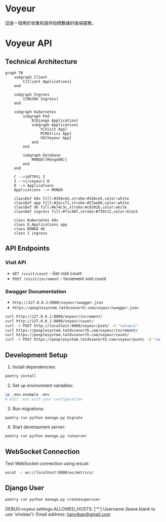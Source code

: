 # Voyeur

這是一個用於收集和提供指標數據的後端服務。

# Voyeur API

## Technical Architecture

```mermaid
graph TB
    subgraph Client
        C[Client Applications]
    end

    subgraph Ingress
        I[NGINX Ingress]
    end

    subgraph Kubernetes
        subgraph Pod
            D[Django Application]
            subgraph Applications
                V[Visit App]
                M[Metrics App]
                VO[Voyeur App]
            end
        end
        
        subgraph Database
            MONGO[(MongoDB)]
        end
    end

    C -->|HTTPS| I
    I -->|/voyeur| D
    D --> Applications
    Applications --> MONGO

    classDef k8s fill:#326ce5,stroke:#326ce5,color:white
    classDef app fill:#2ecc71,stroke:#27ae60,color:white
    classDef db fill:#e74c3c,stroke:#c0392b,color:white
    classDef ingress fill:#f1c40f,stroke:#f39c12,color:black

    class Kubernetes k8s
    class D,Applications app
    class MONGO db
    class I ingress
```

## API Endpoints

### Visit API
- `GET /visit/count` - Get visit count
- `POST /visit/increment` - Increment visit count

### Swagger Documentation
- `http://127.0.0.1:8000/voyeur/swagger.json`
- `https://peoplesystem.tatdvsonorth.com/voyeur/swagger.json`

```bash
curl http://127.0.0.1:8000/voyeur/increment/
curl http://127.0.0.1:8000/voyeur/count/
curl -X POST http://localhost:8000/voyeur/push/ -d "value=1"
curl https://peoplesystem.tatdvsonorth.com/voyeur/increment/
curl https://peoplesystem.tatdvsonorth.com/voyeur/count/
curl -X POST https://peoplesystem.tatdvsonorth.com/voyeur/push/ -d "value=1"
```

## Development Setup

1. Install dependencies:
```bash
poetry install
```

2. Set up environment variables:
```bash
cp .env.example .env
# Edit .env with your configuration
```

3. Run migrations:
```bash
poetry run python manage.py migrate
```

4. Start development server:
```bash
poetry run python manage.py runserver
```


## WebSocket Connection

Test WebSocket connection using wscat:
```bash
wscat -c ws://localhost:8000/ws/metrics/
```

## Django User
```bash
poetry run python manage.py createsuperuser
```

DEBUG:voyeur.settings:ALLOWED_HOSTS: ['*']
Username (leave blank to use 'vinskao'): 
Email address: tianyikao@gmail.com
